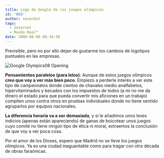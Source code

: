 ```yaml
---
title: Logo de Google de los juegos olímpicos
id: '865'
author: neverbot
tags:
  - Internet
  - Mundo Real™
date: 2008-08-08 08:34:30
---
```


Previsible, pero no por ello dejan de gustarme los cambios de logotipos puntuales en las empresas.

![Google Olympics08 Opening](./google_olympics08_opening.gif "Google Olympics08 Opening")

**Pensamientos paralelos (para lelos)**: Aunque de estos juegos olímpicos **creo que voy a ver más bien poco**. Empiezo a perderle interés a ver este tipo de campeonatos donde cientos de chavales medio analfabetos, hipervitaminados y becados con los impuestos de todos (a mi no me da dinero el estado para que pueda convertir mis aficiones en un trabajo) compiten unos contra otros en pruebas individuales donde no tiene sentido agruparlos por equipos nacionales.

**La diferencia horaria va a ser demasiada**, y si le añadimos unos leves indicios (apenas están apareciendo) de ganas de boicotear unos juegos cuyo comité no tiene ningún tipo de ética ni moral, extraemos la conclusión de que voy a ver poca cosa.

Por el amor de los Dioses, espero que Madrid no se lleve los juegos olímpicos. Ya es una ciudad inaguantable como para tragar con otra década de obras faraónicas.